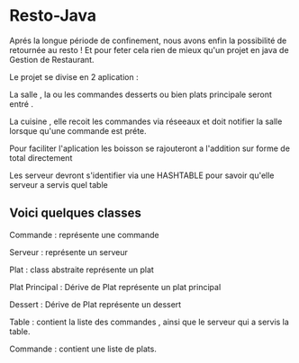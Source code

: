 # Resto-Java

Aprés la longue période de confinement, nous avons enfin la possibilité de retournée au resto ! Et pour feter cela rien de mieux qu'un projet en java de Gestion de Restaurant. 

Le projet se divise en 2 aplication : 

La salle , la ou les commandes desserts ou bien plats principale seront entré .

La cuisine , elle recoit les commandes via réseeaux et doit notifier la salle lorsque qu'une commande est préte.

Pour faciliter l'aplication les boisson se rajouteront a l'addition sur forme de total directement 

Les serveur devront s'identifier via une HASHTABLE pour savoir qu'elle serveur a servis quel table

## Voici quelques classes

Commande : représente une commande

Serveur : représente un serveur

Plat : class abstraite représente un plat

Plat Principal : Dérive de Plat représente un plat principal 

Dessert : Dérive de Plat représente un dessert

Table : contient la liste des commandes , ainsi que le serveur qui a servis la table.

Commande : contient une liste de plats.







